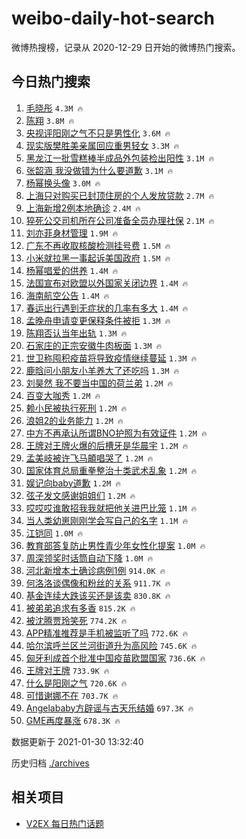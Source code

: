 # weibo-daily-hot-search

微博热搜榜，记录从 2020-12-29 日开始的微博热门搜索。

## 今日热门搜索

<!-- BEGIN -->

1. [毛晓彤](https://s.weibo.com/weibo?q=%E6%AF%9B%E6%99%93%E5%BD%A4&Refer=top) `4.3M 🔥`
1. [陈翔](https://s.weibo.com/weibo?q=%E9%99%88%E7%BF%94&Refer=top) `3.8M 🔥`
1. [央视评阳刚之气不只是男性化](https://s.weibo.com/weibo?q=%23%E5%A4%AE%E8%A7%86%E8%AF%84%E9%98%B3%E5%88%9A%E4%B9%8B%E6%B0%94%E4%B8%8D%E5%8F%AA%E6%98%AF%E7%94%B7%E6%80%A7%E5%8C%96%23&Refer=top) `3.6M 🔥`
1. [现实版樊胜美亲属回应重男轻女](https://s.weibo.com/weibo?q=%23%E7%8E%B0%E5%AE%9E%E7%89%88%E6%A8%8A%E8%83%9C%E7%BE%8E%E4%BA%B2%E5%B1%9E%E5%9B%9E%E5%BA%94%E9%87%8D%E7%94%B7%E8%BD%BB%E5%A5%B3%23&Refer=top) `3.3M 🔥`
1. [黑龙江一批雪糕棒半成品外包装检出阳性](https://s.weibo.com/weibo?q=%23%E9%BB%91%E9%BE%99%E6%B1%9F%E4%B8%80%E6%89%B9%E9%9B%AA%E7%B3%95%E6%A3%92%E5%8D%8A%E6%88%90%E5%93%81%E5%A4%96%E5%8C%85%E8%A3%85%E6%A3%80%E5%87%BA%E9%98%B3%E6%80%A7%23&Refer=top) `3.1M 🔥`
1. [张韶涵 我没做错为什么要道歉](https://s.weibo.com/weibo?q=%E5%BC%A0%E9%9F%B6%E6%B6%B5%20%E6%88%91%E6%B2%A1%E5%81%9A%E9%94%99%E4%B8%BA%E4%BB%80%E4%B9%88%E8%A6%81%E9%81%93%E6%AD%89&Refer=top) `3.1M 🔥`
1. [杨幂换头像](https://s.weibo.com/weibo?q=%23%E6%9D%A8%E5%B9%82%E6%8D%A2%E5%A4%B4%E5%83%8F%23&Refer=top) `3.0M 🔥`
1. [上海只对购买已封顶住房的个人发放贷款](https://s.weibo.com/weibo?q=%23%E4%B8%8A%E6%B5%B7%E5%8F%AA%E5%AF%B9%E8%B4%AD%E4%B9%B0%E5%B7%B2%E5%B0%81%E9%A1%B6%E4%BD%8F%E6%88%BF%E7%9A%84%E4%B8%AA%E4%BA%BA%E5%8F%91%E6%94%BE%E8%B4%B7%E6%AC%BE%23&Refer=top) `2.7M 🔥`
1. [上海新增2例本地确诊](https://s.weibo.com/weibo?q=%23%E4%B8%8A%E6%B5%B7%E6%96%B0%E5%A2%9E2%E4%BE%8B%E6%9C%AC%E5%9C%B0%E7%A1%AE%E8%AF%8A%23&Refer=top) `2.4M 🔥`
1. [猝死公交司机所在公司准备全员办理社保](https://s.weibo.com/weibo?q=%23%E7%8C%9D%E6%AD%BB%E5%85%AC%E4%BA%A4%E5%8F%B8%E6%9C%BA%E6%89%80%E5%9C%A8%E5%85%AC%E5%8F%B8%E5%87%86%E5%A4%87%E5%85%A8%E5%91%98%E5%8A%9E%E7%90%86%E7%A4%BE%E4%BF%9D%23&Refer=top) `2.1M 🔥`
1. [刘亦菲身材管理](https://s.weibo.com/weibo?q=%23%E5%88%98%E4%BA%A6%E8%8F%B2%E8%BA%AB%E6%9D%90%E7%AE%A1%E7%90%86%23&Refer=top) `1.9M 🔥`
1. [广东不再收取核酸检测挂号费](https://s.weibo.com/weibo?q=%E5%B9%BF%E4%B8%9C%E4%B8%8D%E5%86%8D%E6%94%B6%E5%8F%96%E6%A0%B8%E9%85%B8%E6%A3%80%E6%B5%8B%E6%8C%82%E5%8F%B7%E8%B4%B9&Refer=top) `1.5M 🔥`
1. [小米就拉黑一事起诉美国政府](https://s.weibo.com/weibo?q=%23%E5%B0%8F%E7%B1%B3%E5%B0%B1%E6%8B%89%E9%BB%91%E4%B8%80%E4%BA%8B%E8%B5%B7%E8%AF%89%E7%BE%8E%E5%9B%BD%E6%94%BF%E5%BA%9C%23&Refer=top) `1.5M 🔥`
1. [杨幂唱爱的供养](https://s.weibo.com/weibo?q=%23%E6%9D%A8%E5%B9%82%E5%94%B1%E7%88%B1%E7%9A%84%E4%BE%9B%E5%85%BB%23&Refer=top) `1.4M 🔥`
1. [法国宣布对欧盟以外国家关闭边界](https://s.weibo.com/weibo?q=%23%E6%B3%95%E5%9B%BD%E5%AE%A3%E5%B8%83%E5%AF%B9%E6%AC%A7%E7%9B%9F%E4%BB%A5%E5%A4%96%E5%9B%BD%E5%AE%B6%E5%85%B3%E9%97%AD%E8%BE%B9%E7%95%8C%23&Refer=top) `1.4M 🔥`
1. [海南航空公告](https://s.weibo.com/weibo?q=%23%E6%B5%B7%E5%8D%97%E8%88%AA%E7%A9%BA%E5%85%AC%E5%91%8A%23&Refer=top) `1.4M 🔥`
1. [春运出行遇到无症状的几率有多大](https://s.weibo.com/weibo?q=%23%E6%98%A5%E8%BF%90%E5%87%BA%E8%A1%8C%E9%81%87%E5%88%B0%E6%97%A0%E7%97%87%E7%8A%B6%E7%9A%84%E5%87%A0%E7%8E%87%E6%9C%89%E5%A4%9A%E5%A4%A7%23&Refer=top) `1.4M 🔥`
1. [孟晚舟申请变更保释条件被拒](https://s.weibo.com/weibo?q=%23%E5%AD%9F%E6%99%9A%E8%88%9F%E7%94%B3%E8%AF%B7%E5%8F%98%E6%9B%B4%E4%BF%9D%E9%87%8A%E6%9D%A1%E4%BB%B6%E8%A2%AB%E6%8B%92%23&Refer=top) `1.3M 🔥`
1. [陈翔否认当年出轨](https://s.weibo.com/weibo?q=%23%E9%99%88%E7%BF%94%E5%90%A6%E8%AE%A4%E5%BD%93%E5%B9%B4%E5%87%BA%E8%BD%A8%23&Refer=top) `1.3M 🔥`
1. [石家庄的正宗安徽牛肉板面](https://s.weibo.com/weibo?q=%23%E7%9F%B3%E5%AE%B6%E5%BA%84%E7%9A%84%E6%AD%A3%E5%AE%97%E5%AE%89%E5%BE%BD%E7%89%9B%E8%82%89%E6%9D%BF%E9%9D%A2%23&Refer=top) `1.3M 🔥`
1. [世卫称囤积疫苗将导致疫情继续蔓延](https://s.weibo.com/weibo?q=%E4%B8%96%E5%8D%AB%E7%A7%B0%E5%9B%A4%E7%A7%AF%E7%96%AB%E8%8B%97%E5%B0%86%E5%AF%BC%E8%87%B4%E7%96%AB%E6%83%85%E7%BB%A7%E7%BB%AD%E8%94%93%E5%BB%B6&Refer=top) `1.3M 🔥`
1. [鹿晗问小朋友小羊养大了还吃吗](https://s.weibo.com/weibo?q=%23%E9%B9%BF%E6%99%97%E9%97%AE%E5%B0%8F%E6%9C%8B%E5%8F%8B%E5%B0%8F%E7%BE%8A%E5%85%BB%E5%A4%A7%E4%BA%86%E8%BF%98%E5%90%83%E5%90%97%23&Refer=top) `1.3M 🔥`
1. [刘昊然 我不要当中国的荷兰弟](https://s.weibo.com/weibo?q=%E5%88%98%E6%98%8A%E7%84%B6%20%E6%88%91%E4%B8%8D%E8%A6%81%E5%BD%93%E4%B8%AD%E5%9B%BD%E7%9A%84%E8%8D%B7%E5%85%B0%E5%BC%9F&Refer=top) `1.2M 🔥`
1. [百变大咖秀](https://s.weibo.com/weibo?q=%E7%99%BE%E5%8F%98%E5%A4%A7%E5%92%96%E7%A7%80&Refer=top) `1.2M 🔥`
1. [赖小民被执行死刑](https://s.weibo.com/weibo?q=%23%E8%B5%96%E5%B0%8F%E6%B0%91%E8%A2%AB%E6%89%A7%E8%A1%8C%E6%AD%BB%E5%88%91%23&Refer=top) `1.2M 🔥`
1. [浪姐2的业务能力](https://s.weibo.com/weibo?q=%E6%B5%AA%E5%A7%902%E7%9A%84%E4%B8%9A%E5%8A%A1%E8%83%BD%E5%8A%9B&Refer=top) `1.2M 🔥`
1. [中方不再承认所谓BNO护照为有效证件](https://s.weibo.com/weibo?q=%23%E4%B8%AD%E6%96%B9%E4%B8%8D%E5%86%8D%E6%89%BF%E8%AE%A4%E6%89%80%E8%B0%93BNO%E6%8A%A4%E7%85%A7%E4%B8%BA%E6%9C%89%E6%95%88%E8%AF%81%E4%BB%B6%23&Refer=top) `1.2M 🔥`
1. [王牌对王牌火爆的后槽牙是华晨宇](https://s.weibo.com/weibo?q=%23%E7%8E%8B%E7%89%8C%E5%AF%B9%E7%8E%8B%E7%89%8C%E7%81%AB%E7%88%86%E7%9A%84%E5%90%8E%E6%A7%BD%E7%89%99%E6%98%AF%E5%8D%8E%E6%99%A8%E5%AE%87%23&Refer=top) `1.2M 🔥`
1. [孟美岐被许飞马頔唱哭了](https://s.weibo.com/weibo?q=%23%E5%AD%9F%E7%BE%8E%E5%B2%90%E8%A2%AB%E8%AE%B8%E9%A3%9E%E9%A9%AC%E9%A0%94%E5%94%B1%E5%93%AD%E4%BA%86%23&Refer=top) `1.2M 🔥`
1. [国家体育总局重拳整治十类武术乱象](https://s.weibo.com/weibo?q=%23%E5%9B%BD%E5%AE%B6%E4%BD%93%E8%82%B2%E6%80%BB%E5%B1%80%E9%87%8D%E6%8B%B3%E6%95%B4%E6%B2%BB%E5%8D%81%E7%B1%BB%E6%AD%A6%E6%9C%AF%E4%B9%B1%E8%B1%A1%23&Refer=top) `1.2M 🔥`
1. [娱记向baby道歉](https://s.weibo.com/weibo?q=%23%E5%A8%B1%E8%AE%B0%E5%90%91baby%E9%81%93%E6%AD%89%23&Refer=top) `1.2M 🔥`
1. [弦子发文感谢姐姐们](https://s.weibo.com/weibo?q=%23%E5%BC%A6%E5%AD%90%E5%8F%91%E6%96%87%E6%84%9F%E8%B0%A2%E5%A7%90%E5%A7%90%E4%BB%AC%23&Refer=top) `1.2M 🔥`
1. [哎哎哎谁敢招我我就把他关进巴比笼](https://s.weibo.com/weibo?q=%23%E5%93%8E%E5%93%8E%E5%93%8E%E8%B0%81%E6%95%A2%E6%8B%9B%E6%88%91%E6%88%91%E5%B0%B1%E6%8A%8A%E4%BB%96%E5%85%B3%E8%BF%9B%E5%B7%B4%E6%AF%94%E7%AC%BC%23&Refer=top) `1.1M 🔥`
1. [当人类幼崽刚刚学会写自己的名字](https://s.weibo.com/weibo?q=%23%E5%BD%93%E4%BA%BA%E7%B1%BB%E5%B9%BC%E5%B4%BD%E5%88%9A%E5%88%9A%E5%AD%A6%E4%BC%9A%E5%86%99%E8%87%AA%E5%B7%B1%E7%9A%84%E5%90%8D%E5%AD%97%23&Refer=top) `1.1M 🔥`
1. [江铠同](https://s.weibo.com/weibo?q=%E6%B1%9F%E9%93%A0%E5%90%8C&Refer=top) `1.0M 🔥`
1. [教育部答复防止男性青少年女性化提案](https://s.weibo.com/weibo?q=%23%E6%95%99%E8%82%B2%E9%83%A8%E7%AD%94%E5%A4%8D%E9%98%B2%E6%AD%A2%E7%94%B7%E6%80%A7%E9%9D%92%E5%B0%91%E5%B9%B4%E5%A5%B3%E6%80%A7%E5%8C%96%E6%8F%90%E6%A1%88%23&Refer=top) `1.0M 🔥`
1. [周深领奖时话筒自动下降](https://s.weibo.com/weibo?q=%23%E5%91%A8%E6%B7%B1%E9%A2%86%E5%A5%96%E6%97%B6%E8%AF%9D%E7%AD%92%E8%87%AA%E5%8A%A8%E4%B8%8B%E9%99%8D%23&Refer=top) `1.0M 🔥`
1. [河北新增本土确诊病例1例](https://s.weibo.com/weibo?q=%23%E6%B2%B3%E5%8C%97%E6%96%B0%E5%A2%9E%E6%9C%AC%E5%9C%9F%E7%A1%AE%E8%AF%8A%E7%97%85%E4%BE%8B1%E4%BE%8B%23&Refer=top) `914.0K 🔥`
1. [何洛洛谈偶像和粉丝的关系](https://s.weibo.com/weibo?q=%23%E4%BD%95%E6%B4%9B%E6%B4%9B%E8%B0%88%E5%81%B6%E5%83%8F%E5%92%8C%E7%B2%89%E4%B8%9D%E7%9A%84%E5%85%B3%E7%B3%BB%23&Refer=top) `911.7K 🔥`
1. [基金连续大跌该买还是该卖](https://s.weibo.com/weibo?q=%23%E5%9F%BA%E9%87%91%E8%BF%9E%E7%BB%AD%E5%A4%A7%E8%B7%8C%E8%AF%A5%E4%B9%B0%E8%BF%98%E6%98%AF%E8%AF%A5%E5%8D%96%23&Refer=top) `830.8K 🔥`
1. [被弟弟追求有多香](https://s.weibo.com/weibo?q=%23%E8%A2%AB%E5%BC%9F%E5%BC%9F%E8%BF%BD%E6%B1%82%E6%9C%89%E5%A4%9A%E9%A6%99%23&Refer=top) `815.2K 🔥`
1. [被沈腾贾玲笑死](https://s.weibo.com/weibo?q=%E8%A2%AB%E6%B2%88%E8%85%BE%E8%B4%BE%E7%8E%B2%E7%AC%91%E6%AD%BB&Refer=top) `774.2K 🔥`
1. [APP精准推荐是手机被监听了吗](https://s.weibo.com/weibo?q=%23APP%E7%B2%BE%E5%87%86%E6%8E%A8%E8%8D%90%E6%98%AF%E6%89%8B%E6%9C%BA%E8%A2%AB%E7%9B%91%E5%90%AC%E4%BA%86%E5%90%97%23&Refer=top) `772.6K 🔥`
1. [哈尔滨呼兰区兰河街道升为高风险](https://s.weibo.com/weibo?q=%23%E5%93%88%E5%B0%94%E6%BB%A8%E5%91%BC%E5%85%B0%E5%8C%BA%E5%85%B0%E6%B2%B3%E8%A1%97%E9%81%93%E5%8D%87%E4%B8%BA%E9%AB%98%E9%A3%8E%E9%99%A9%23&Refer=top) `745.6K 🔥`
1. [匈牙利成首个批准中国疫苗欧盟国家](https://s.weibo.com/weibo?q=%E5%8C%88%E7%89%99%E5%88%A9%E6%88%90%E9%A6%96%E4%B8%AA%E6%89%B9%E5%87%86%E4%B8%AD%E5%9B%BD%E7%96%AB%E8%8B%97%E6%AC%A7%E7%9B%9F%E5%9B%BD%E5%AE%B6&Refer=top) `736.6K 🔥`
1. [王牌对王牌](https://s.weibo.com/weibo?q=%E7%8E%8B%E7%89%8C%E5%AF%B9%E7%8E%8B%E7%89%8C&Refer=top) `733.9K 🔥`
1. [什么是阳刚之气](https://s.weibo.com/weibo?q=%23%E4%BB%80%E4%B9%88%E6%98%AF%E9%98%B3%E5%88%9A%E4%B9%8B%E6%B0%94%23&Refer=top) `720.6K 🔥`
1. [可惜谢娜不在](https://s.weibo.com/weibo?q=%23%E5%8F%AF%E6%83%9C%E8%B0%A2%E5%A8%9C%E4%B8%8D%E5%9C%A8%23&Refer=top) `703.7K 🔥`
1. [Angelababy方辟谣与古天乐结婚](https://s.weibo.com/weibo?q=%23Angelababy%E6%96%B9%E8%BE%9F%E8%B0%A3%E4%B8%8E%E5%8F%A4%E5%A4%A9%E4%B9%90%E7%BB%93%E5%A9%9A%23&Refer=top) `697.3K 🔥`
1. [GME再度暴涨](https://s.weibo.com/weibo?q=GME%E5%86%8D%E5%BA%A6%E6%9A%B4%E6%B6%A8&Refer=top) `678.3K 🔥`

数据更新于 2021-01-30 13:32:40

<!-- END -->

历史归档 [./archives](./archives)

## 相关项目

- [V2EX 每日热门话题](https://github.com/realLeonardo/v2ex-daily-hot-topic)
